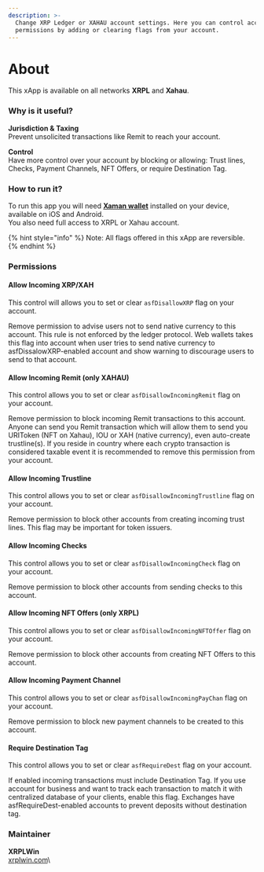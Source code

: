 ```yaml
---
description: >-
  Change XRP Ledger or XAHAU account settings. Here you can control account
  permissions by adding or clearing flags from your account.
---
```


# About

This xApp is available on all networks **XRPL** and **Xahau**.

### Why is it useful?

**Jurisdiction & Taxing**\
Prevent unsolicited transactions like Remit to reach your account.

**Control**\
Have more control over your account by blocking or allowing: Trust lines, Checks, Payment Channels, NFT Offers, or require Destination Tag.

### How to run it?

To run this app you will need [**Xaman wallet**](https://xumm.app) installed on your device, available on iOS and Android.\
You also need full access to XRPL or Xahau account.

{% hint style="info" %}
Note: All flags offered in this xApp are reversible.
{% endhint %}

### Permissions

#### Allow Incoming XRP/XAH

This control will allows you to set or clear `asfDisallowXRP` flag on your account.&#x20;

Remove permission to advise users not to send native currency to this account. This rule is not enforced by the ledger protocol. Web wallets takes this flag into account when user tries to send native currency to asfDissalowXRP-enabled account and show warning to discourage users to send to that account.

#### Allow Incoming Remit (only XAHAU)

This control allows you to set or clear `asfDisallowIncomingRemit` flag on your account.

Remove permission to block incoming Remit transactions to this account. Anyone can send you Remit transaction which will allow them to send you URIToken (NFT on Xahau), IOU or XAH (native currency), even auto-create trustline(s). If you reside in country where each crypto transaction is considered taxable event it is recommended to remove this permission from your account.

#### Allow Incoming Trustline

This control allows you to set or clear `asfDisallowIncomingTrustline` flag on your account.

Remove permission to block other accounts from creating incoming trust lines. This flag may be important for token issuers.

#### Allow Incoming Checks

This control allows you to set or clear `asfDisallowIncomingCheck` flag on your account.

Remove permission to block other accounts from sending checks to this account.

#### Allow Incoming NFT Offers (only XRPL)

This control allows you to set or clear `asfDisallowIncomingNFTOffer` flag on your account.

Remove permission to block other accounts from creating NFT Offers to this account.

#### Allow Incoming Payment Channel

This control allows you to set or clear `asfDisallowIncomingPayChan` flag on your account.

Remove permission to block new payment channels to be created to this account.

#### Require Destination Tag

This control allows you to set or clear `asfRequireDest` flag on your account.

If enabled incoming transactions must include Destination Tag. If you use account for business and want to track each transaction to match it with centralized database of your clients, enable this flag. Exchanges have asfRequireDest-enabled accounts to prevent deposits without destination tag.

### Maintainer

**XRPLWin**\
[xrplwin.com](https://xrplwin.com)\
